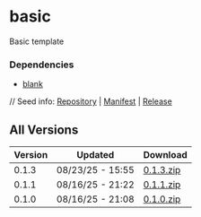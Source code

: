# basic

Basic template

### Dependencies

- [blank](../blank)

// Seed info: [Repository](https://github.com/siriusmart/vg-template-basic) | [Manifest](https://raw.githubusercontent.com/siriusmart/vg-template-basic/refs/heads/master/template.json) | [Release](https://github.com/siriusmart/vg-template-basic/archive/refs/heads/master.zip)

## All Versions

|Version|Updated|Download|
|---|---|---|
|0.1.3|08/23/25 - 15:55|[0.1.3.zip](./releases/0.1.3.zip)|
|0.1.1|08/16/25 - 21:22|[0.1.1.zip](./releases/0.1.1.zip)|
|0.1.0|08/16/25 - 21:08|[0.1.0.zip](./releases/0.1.0.zip)|